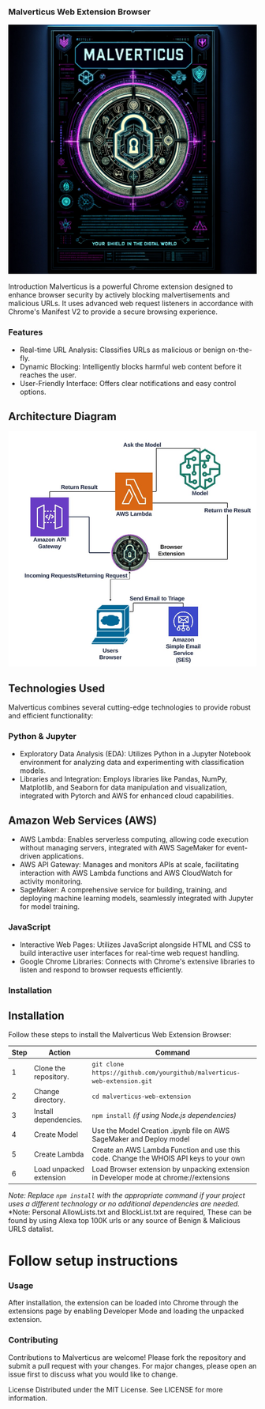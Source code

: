 ### Malverticus Web Extension Browser

![Logo](./images/malverticus.png)

Introduction
Malverticus is a powerful Chrome extension designed to enhance browser security by actively blocking malvertisements and malicious URLs. It uses advanced web request listeners in accordance with Chrome's Manifest V2 to provide a secure browsing experience.

### Features
+ Real-time URL Analysis: Classifies URLs as malicious or benign on-the-fly.
+ Dynamic Blocking: Intelligently blocks harmful web content before it reaches the user.
+ User-Friendly Interface: Offers clear notifications and easy control options.
## Architecture Diagram
![Architecture](./images/Devarchitecture.jpg)

## Technologies Used
Malverticus combines several cutting-edge technologies to provide robust and efficient functionality:

### Python & Jupyter
+ Exploratory Data Analysis (EDA): Utilizes Python in a Jupyter Notebook environment for analyzing data and experimenting with classification models.
+ Libraries and Integration: Employs libraries like Pandas, NumPy, Matplotlib, and Seaborn for data manipulation and visualization, integrated with Pytorch and AWS for enhanced cloud capabilities.
## Amazon Web Services (AWS)
+ AWS Lambda: Enables serverless computing, allowing code execution without managing servers, integrated with AWS SageMaker for event-driven applications.
+ AWS API Gateway: Manages and monitors APIs at scale, facilitating interaction with AWS Lambda functions and AWS CloudWatch for activity monitoring.
+ SageMaker: A comprehensive service for building, training, and deploying machine learning models, seamlessly integrated with Jupyter for model training.
### JavaScript
+ Interactive Web Pages: Utilizes JavaScript alongside HTML and CSS to build interactive user interfaces for real-time web request handling.
+ Google Chrome Libraries: Connects with Chrome's extensive libraries to listen and respond to browser requests efficiently.
### Installation
## Installation

Follow these steps to install the Malverticus Web Extension Browser:

| Step | Action | Command |
|------|--------|---------|
| 1    | Clone the repository. | `git clone https://github.com/yourgithub/malverticus-web-extension.git` |
| 2    | Change directory. | `cd malverticus-web-extension` |
| 3    | Install dependencies. | `npm install` *(if using Node.js dependencies)* |
| 4    | Create Model | Use the Model Creation .ipynb file on AWS SageMaker and Deploy model |
| 5    | Create Lambda | Create an AWS Lambda Function and use this code. Change the WHOIS API keys to your own |
| 6    | Load unpacked extension | Load Browser extension by unpacking extension in Developer mode at chrome://extensions |

*Note: Replace `npm install` with the appropriate command if your project uses a different technology or no additional dependencies are needed.*
*Note: Personal AllowLists.txt and BlockList.txt are required, These can be found by using Alexa top 100K urls or any source of Benign & Malicious URLS datalist.

# Follow setup instructions
### Usage
After installation, the extension can be loaded into Chrome through the extensions page by enabling Developer Mode and loading the unpacked extension.

### Contributing
Contributions to Malverticus are welcome! Please fork the repository and submit a pull request with your changes. For major changes, please open an issue first to discuss what you would like to change.

License
Distributed under the MIT License. See LICENSE for more information.
